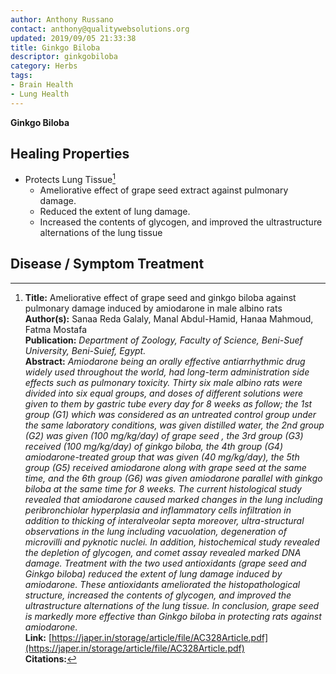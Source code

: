 ```yaml
---
author: Anthony Russano
contact: anthony@qualitywebsolutions.org
updated: 2019/09/05 21:33:38
title: Ginkgo Biloba
descriptor: ginkgobiloba
category: Herbs
tags:
- Brain Health
- Lung Health
---
```

**Ginkgo Biloba**

## Healing Properties

- Protects Lung Tissue[^1]
  - Ameliorative effect of grape seed extract against pulmonary damage.
  - Reduced the extent of lung damage.
  - Increased the contents of glycogen, and improved the ultrastructure alternations of the lung tissue

## Disease / Symptom Treatment

[^1]: **Title:** Ameliorative effect of grape seed and ginkgo biloba against
pulmonary damage induced by amiodarone in male albino rats<br>**Author(s):** Sanaa Reda Galaly, Manal Abdul-Hamid, Hanaa Mahmoud, Fatma Mostafa<br>**Publication:** <i>Department of Zoology, Faculty of Science, Beni-Suef University, Beni-Suief, Egypt.</i><br>**Abstract:** <i>Amiodarone being an orally effective antiarrhythmic drug widely used throughout the world, had long-term administration side effects
such as pulmonary toxicity. Thirty six male albino rats were divided into six equal groups, and doses of different solutions were given to them by gastric tube every day for 8 weeks as follow; the 1st group (G1) which was considered as an untreated control group under the same laboratory conditions, was given distilled water, the 2nd group (G2) was given (100 mg/kg/day) of grape seed , the 3rd group (G3) received (100 mg/kg/day) of ginkgo biloba, the 4th group (G4) amiodarone-treated group that was given (40 mg/kg/day), the 5th group (G5) received amiodarone along with grape seed at the same time, and the 6th group (G6) was given amiodarone parallel with ginkgo biloba at the same time for 8 weeks. The current histological study revealed that amiodarone caused marked changes in the lung including peribronchiolar hyperplasia and inflammatory cells infiltration in addition to thicking of interalveolar septa moreover, ultra-structural observations in the lung including vacuolation, degeneration of microvilli and pyknotic nuclei. In addition, histochemical study revealed the depletion of glycogen, and comet assay revealed marked DNA damage. Treatment with the two used antioxidants (grape seed and Ginkgo biloba) reduced the extent of lung damage induced by amiodarone. These antioxidants ameliorated the histopathological structure, increased the contents of glycogen, and improved the ultrastructure alternations of the lung tissue. In conclusion, grape seed is markedly more effective than Ginkgo biloba in protecting rats against amiodarone.</i><br>**Link:** [https://japer.in/storage/article/file/AC328Article.pdf](https://japer.in/storage/article/file/AC328Article.pdf)<br>**Citations:**   